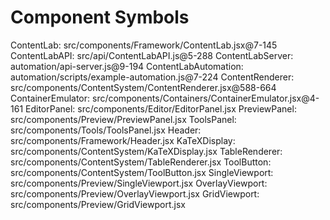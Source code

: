 # Component Symbols

ContentLab: src/components/Framework/ContentLab.jsx@7-145
ContentLabAPI: src/api/ContentLabAPI.js@5-288
ContentLabServer: automation/api-server.js@9-194
ContentLabAutomation: automation/scripts/example-automation.js@7-224
ContentRenderer: src/components/ContentSystem/ContentRenderer.jsx@588-664
ContainerEmulator: src/components/Containers/ContainerEmulator.jsx@4-161
EditorPanel: src/components/Editor/EditorPanel.jsx
PreviewPanel: src/components/Preview/PreviewPanel.jsx
ToolsPanel: src/components/Tools/ToolsPanel.jsx
Header: src/components/Framework/Header.jsx
KaTeXDisplay: src/components/ContentSystem/KaTeXDisplay.jsx
TableRenderer: src/components/ContentSystem/TableRenderer.jsx
ToolButton: src/components/ContentSystem/ToolButton.jsx
SingleViewport: src/components/Preview/SingleViewport.jsx
OverlayViewport: src/components/Preview/OverlayViewport.jsx
GridViewport: src/components/Preview/GridViewport.jsx